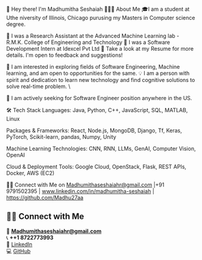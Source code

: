 👋  Hey there! I'm Madhumitha Seshaiah
👨🏻‍💻  About Me
🎓I am a student at Uthe niversity of Illinois, Chicago purusing my Masters in Computer science degree.

🔭  I was a Research Assistant at the Advanced Machine Learning lab - R.M.K. College of Engineering and Technology
🔭  I was a Software Development Intern at Idexcel Pvt Ltd
📄  Take a look at my Resume for more details. I'm open to feedback and suggestions!

🌱  I am interested in exploring fields of Software Engineering, Machine learning, and am open to opportunities for the same.
💡  I am a person with spirit and dedication to learn new technology and find cognitive solutions to solve real-time problem. \

📣   I am actively seeking for Software Engineer position anywhere in the US.

🛠  Tech Stack
Languages: Java, Python, C++,  JavaScript, SQL, MATLAB, Linux

Packages & Frameworks: React, Node.js, MongoDB, Django, Tf, Keras, PyTorch, Scikit-learn, pandas, Numpy, Unity

Machine Learning Technologies: CNN, RNN, LLMs, GenAI, Computer Vision, OpenAI

Cloud & Deployment Tools: Google Cloud, OpenStack, Flask, REST APIs, Docker, AWS (EC2)

🤝🏻  Connect with Me on 
Madhumithaseshaiahr@gmail.com |+91 9791502395 | www.linkedin.com/in/madhumitha-seshaiah | https://github.com/Madhu27aa 
## 🤝🏻 Connect with Me

📧 **Madhumithaseshaiahr@gmail.com**  
📞 **++1 8722773993**  
🔗 [LinkedIn](https://www.linkedin.com/in/madhumitha-seshaiah)  
💻 [GitHub](https://github.com/Madhu27aa)




